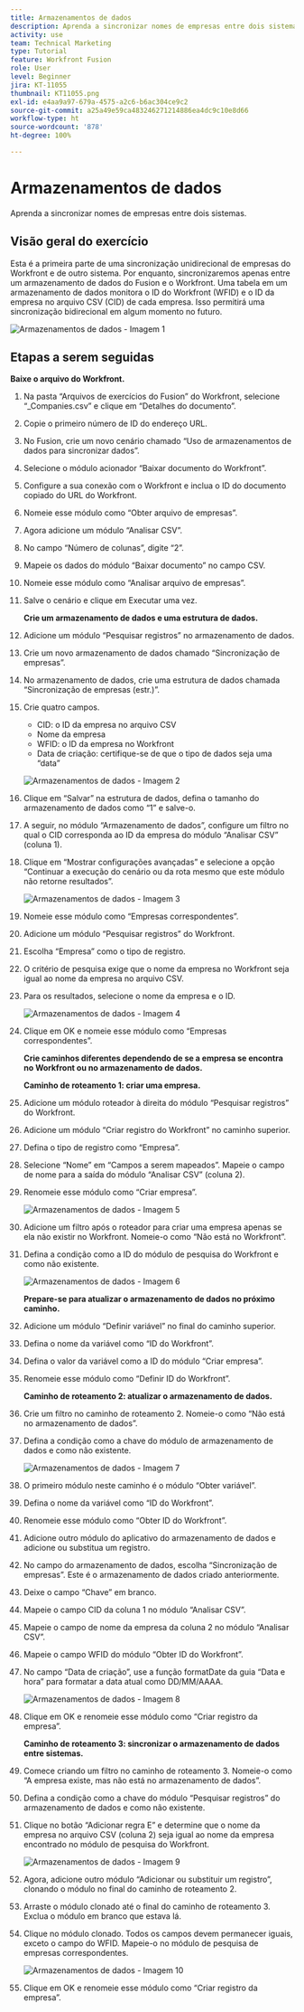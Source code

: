 ```yaml
---
title: Armazenamentos de dados
description: Aprenda a sincronizar nomes de empresas entre dois sistemas. (Deve ter entre 60 e 160 caracteres, mas tem 59 caracteres)
activity: use
team: Technical Marketing
type: Tutorial
feature: Workfront Fusion
role: User
level: Beginner
jira: KT-11055
thumbnail: KT11055.png
exl-id: e4aa9a97-679a-4575-a2c6-b6ac304ce9c2
source-git-commit: a25a49e59ca483246271214886ea4dc9c10e8d66
workflow-type: ht
source-wordcount: '878'
ht-degree: 100%

---
```


# Armazenamentos de dados

Aprenda a sincronizar nomes de empresas entre dois sistemas.

## Visão geral do exercício

Esta é a primeira parte de uma sincronização unidirecional de empresas do Workfront e de outro sistema. Por enquanto, sincronizaremos apenas entre um armazenamento de dados do Fusion e o Workfront. Uma tabela em um armazenamento de dados monitora o ID do Workfront (WFID) e o ID da empresa no arquivo CSV (CID) de cada empresa. Isso permitirá uma sincronização bidirecional em algum momento no futuro.

![Armazenamentos de dados - Imagem 1](../12-exercises/assets/data-stores-walkthrough-1.png)

## Etapas a serem seguidas

**Baixe o arquivo do Workfront.**

1. Na pasta “Arquivos de exercícios do Fusion” do Workfront, selecione “_Companies.csv” e clique em “Detalhes do documento”.
1. Copie o primeiro número de ID do endereço URL.
1. No Fusion, crie um novo cenário chamado “Uso de armazenamentos de dados para sincronizar dados”.
1. Selecione o módulo acionador “Baixar documento do Workfront”.
1. Configure a sua conexão com o Workfront e inclua o ID do documento copiado do URL do Workfront.
1. Nomeie esse módulo como “Obter arquivo de empresas”.
1. Agora adicione um módulo “Analisar CSV”.
1. No campo “Número de colunas”, digite “2”.
1. Mapeie os dados do módulo “Baixar documento” no campo CSV.
1. Nomeie esse módulo como “Analisar arquivo de empresas”.
1. Salve o cenário e clique em Executar uma vez.

   **Crie um armazenamento de dados e uma estrutura de dados.**

1. Adicione um módulo “Pesquisar registros” no armazenamento de dados.
1. Crie um novo armazenamento de dados chamado “Sincronização de empresas”.
1. No armazenamento de dados, crie uma estrutura de dados chamada “Sincronização de empresas (estr.)”.
1. Crie quatro campos.

   + CID: o ID da empresa no arquivo CSV
   + Nome da empresa
   + WFID: o ID da empresa no Workfront
   + Data de criação: certifique-se de que o tipo de dados seja uma “data”

   ![Armazenamentos de dados - Imagem 2](../12-exercises/assets/data-stores-walkthrough-2.png)

1. Clique em “Salvar” na estrutura de dados, defina o tamanho do armazenamento de dados como “1” e salve-o.
1. A seguir, no módulo “Armazenamento de dados”, configure um filtro no qual o CID corresponda ao ID da empresa do módulo “Analisar CSV” (coluna 1).
1. Clique em “Mostrar configurações avançadas” e selecione a opção “Continuar a execução do cenário ou da rota mesmo que este módulo não retorne resultados”.

   ![Armazenamentos de dados - Imagem 3](../12-exercises/assets/data-stores-walkthrough-3.png)

1. Nomeie esse módulo como “Empresas correspondentes”.
1. Adicione um módulo “Pesquisar registros” do Workfront.
1. Escolha “Empresa” como o tipo de registro.
1. O critério de pesquisa exige que o nome da empresa no Workfront seja igual ao nome da empresa no arquivo CSV.
1. Para os resultados, selecione o nome da empresa e o ID.

   ![Armazenamentos de dados - Imagem 4](../12-exercises/assets/data-stores-walkthrough-4.png)

1. Clique em OK e nomeie esse módulo como “Empresas correspondentes”.

   **Crie caminhos diferentes dependendo de se a empresa se encontra no Workfront ou no armazenamento de dados.**

   **Caminho de roteamento 1: criar uma empresa.**

1. Adicione um módulo roteador à direita do módulo “Pesquisar registros” do Workfront.
1. Adicione um módulo “Criar registro do Workfront” no caminho superior.
1. Defina o tipo de registro como “Empresa”.
1. Selecione “Nome” em “Campos a serem mapeados”. Mapeie o campo de nome para a saída do módulo “Analisar CSV” (coluna 2).
1. Renomeie esse módulo como “Criar empresa”.

   ![Armazenamentos de dados - Imagem 5](../12-exercises/assets/data-stores-walkthrough-5.png)

1. Adicione um filtro após o roteador para criar uma empresa apenas se ela não existir no Workfront. Nomeie-o como “Não está no Workfront”.
1. Defina a condição como a ID do módulo de pesquisa do Workfront e como não existente.

   ![Armazenamentos de dados - Imagem 6](../12-exercises/assets/data-stores-walkthrough-6.png)

   **Prepare-se para atualizar o armazenamento de dados no próximo caminho.**

1. Adicione um módulo “Definir variável” no final do caminho superior.
1. Defina o nome da variável como “ID do Workfront”.
1. Defina o valor da variável como a ID do módulo “Criar empresa”.
1. Renomeie esse módulo como “Definir ID do Workfront”.

   **Caminho de roteamento 2: atualizar o armazenamento de dados.**

1. Crie um filtro no caminho de roteamento 2. Nomeie-o como “Não está no armazenamento de dados”.

1. Defina a condição como a chave do módulo de armazenamento de dados e como não existente.

   ![Armazenamentos de dados - Imagem 7](../12-exercises/assets/data-stores-walkthrough-7.png)

1. O primeiro módulo neste caminho é o módulo “Obter variável”.
1. Defina o nome da variável como “ID do Workfront”.
1. Renomeie esse módulo como “Obter ID do Workfront”.
1. Adicione outro módulo do aplicativo do armazenamento de dados e adicione ou substitua um registro.
1. No campo do armazenamento de dados, escolha “Sincronização de empresas”. Este é o armazenamento de dados criado anteriormente.
1. Deixe o campo “Chave” em branco.
1. Mapeie o campo CID da coluna 1 no módulo “Analisar CSV”.
1. Mapeie o campo de nome da empresa da coluna 2 no módulo “Analisar CSV”.
1. Mapeie o campo WFID do módulo “Obter ID do Workfront”.
1. No campo “Data de criação”, use a função formatDate da guia “Data e hora” para formatar a data atual como DD/MM/AAAA.

   ![Armazenamentos de dados - Imagem 8](../12-exercises/assets/data-stores-walkthrough-8.png)

1. Clique em OK e renomeie esse módulo como “Criar registro da empresa”.

   **Caminho de roteamento 3: sincronizar o armazenamento de dados entre sistemas.**

1. Comece criando um filtro no caminho de roteamento 3. Nomeie-o como “A empresa existe, mas não está no armazenamento de dados”.
1. Defina a condição como a chave do módulo “Pesquisar registros” do armazenamento de dados e como não existente.
1. Clique no botão “Adicionar regra E” e determine que o nome da empresa no arquivo CSV (coluna 2) seja igual ao nome da empresa encontrado no módulo de pesquisa do Workfront.

   ![Armazenamentos de dados - Imagem 9](../12-exercises/assets/data-stores-walkthrough-9.png)

1. Agora, adicione outro módulo “Adicionar ou substituir um registro”, clonando o módulo no final do caminho de roteamento 2.
1. Arraste o módulo clonado até o final do caminho de roteamento 3. Exclua o módulo em branco que estava lá.
1. Clique no módulo clonado. Todos os campos devem permanecer iguais, exceto o campo do WFID. Mapeie-o no módulo de pesquisa de empresas correspondentes.

   ![Armazenamentos de dados - Imagem 10](../12-exercises/assets/data-stores-walkthrough-10.png)

1. Clique em OK e renomeie esse módulo como “Criar registro da empresa”.
